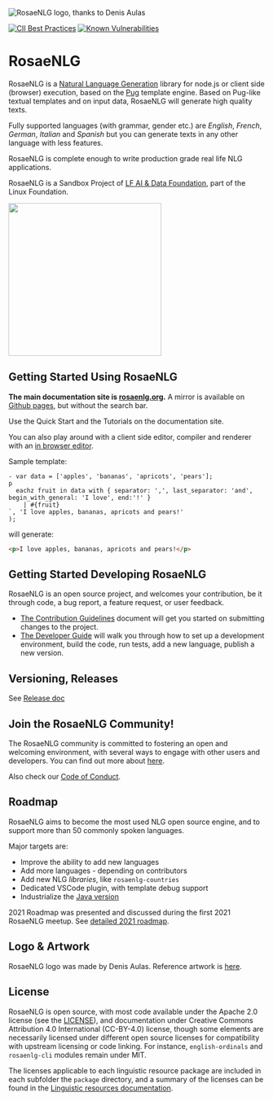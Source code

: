<!--
Copyright 2019 Ludan Stoecklé
SPDX-License-Identifier: CC-BY-4.0
-->

![RosaeNLG logo, thanks to Denis Aulas](packages/rosaenlg-doc/doc/modules/advanced/assets/images/rosaenlg-logo-white-bg.png)

[![CII Best Practices](https://bestpractices.coreinfrastructure.org/projects/4482/badge)](https://bestpractices.coreinfrastructure.org/projects/4482)
[![Known Vulnerabilities](https://snyk.io/test/github/RosaeNLG/rosaenlg/badge.svg)](https://snyk.io/test/github/RosaeNLG/rosaenlg)

# RosaeNLG

RosaeNLG is a [Natural Language Generation](https://en.wikipedia.org/wiki/Natural-language_generation) library for node.js or client side (browser) execution, based on the [Pug](https://pugjs.org/) template engine.
Based on Pug-like textual templates and on input data, RosaeNLG will generate high quality texts.

Fully supported languages (with grammar, gender etc.) are *English*, *French*, *German*, *Italian* and *Spanish* but you can generate texts in any other language with less features.

RosaeNLG is complete enough to write production grade real life NLG applications.

RosaeNLG is a Sandbox Project of [LF AI & Data Foundation](https://lfaidata.foundation/), part of the Linux Foundation.

<img src="https://artwork.lfaidata.foundation/lfaidata-assets/lfaidata-project-badge/sandbox/color/lfaidata-project-badge-sandbox-color.svg" width="300">



## Getting Started Using RosaeNLG

**The main documentation site is [rosaenlg.org](https://rosaenlg.org).** A mirror is available on [Github pages](https://rosaenlg.github.io/rosaenlg), but without the search bar. 

Use the Quick Start and the Tutorials on the documentation site.

You can also play around with a client side editor, compiler and renderer with an [in browser editor](https://rosaenlg.org/ide/index.html).

Sample template:
```pug
- var data = ['apples', 'bananas', 'apricots', 'pears'];
p
  eachz fruit in data with { separator: ',', last_separator: 'and', begin_with_general: 'I love', end:'!' }
    | #{fruit}
`, 'I love apples, bananas, apricots and pears!'
);
```
will generate:
```html
<p>I love apples, bananas, apricots and pears!</p>
```


## Getting Started Developing RosaeNLG

RosaeNLG is an open source project, and welcomes your contribution, be it through code, a bug report, a feature request, or user feedback.

- [The Contribution Guidelines](CONTRIBUTING.md) document will get you started on submitting changes to the project.
- [The Developer Guide](DEVELOPER_GUIDE.md) will walk you through how to set up a development environment, build the code, run tests, add a new language, publish a new version.


## Versioning, Releases

See [Release doc](RELEASE.md)


## Join the RosaeNLG Community!

The RosaeNLG community is committed to fostering an open and welcoming environment, with several ways to engage with other users and developers. You can find out more about [here](COMMUNITY.md).

Also check our [Code of Conduct](CODE_OF_CONDUCT.md).


## Roadmap

RosaeNLG aims to become the most used NLG open source engine, and to support more than 50 commonly spoken languages.

Major targets are:

- Improve the ability to add new languages
- Add more languages - depending on contributors
- Add new NLG *libraries*, like `rosaenlg-countries`
- Dedicated VSCode plugin, with template debug support
- Industrialize the [Java version](https://github.com/RosaeNLG/rosaenlg-java)

2021 Roadmap was presented and discussed during the first 2021 RosaeNLG meetup. See [detailed 2021 roadmap](https://rosaenlg.org/meetup/meetup_rosaenlg_1.html#_roadmap).


## Logo & Artwork

RosaeNLG logo was made by Denis Aulas.
Reference artwork is [here](https://github.com/RosaeNLG/artwork).


## License

RosaeNLG is open source, with most code available under the Apache 2.0 license (see the [LICENSE](LICENSE)), and documentation under Creative Commons Attribution 4.0 International (CC-BY-4.0) license, though some elements are necessarily licensed under different open source licenses for compatibility with upstream licensing or code linking. For instance, `english-ordinals` and `rosaenlg-cli` modules remain under MIT.

The licenses applicable to each linguistic resource package are included in each subfolder the `package` directory, and a summary of the licenses can be found in the [Linguistic resources documentation](./packages/rosaenlg-doc/doc/modules/advanced/pages/resources.adoc).
